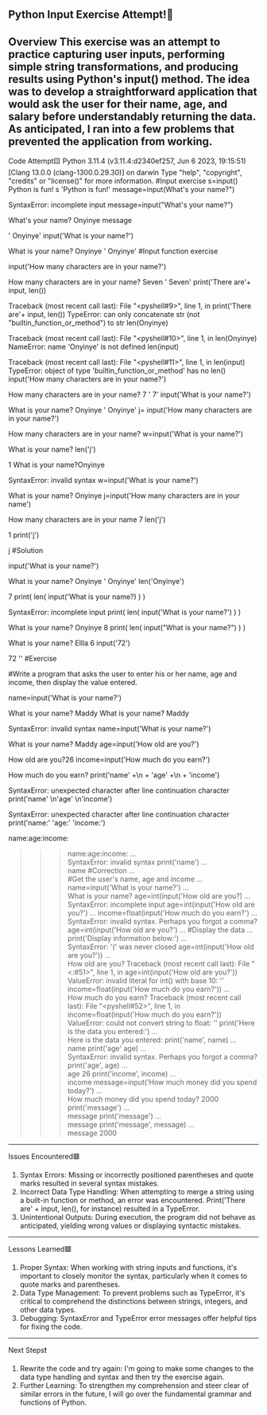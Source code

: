 Python Input Exercise Attempt!🐍
------------------------------------------------------------------------------------------------------------------------------------------------------------------------------------------

Overview
This exercise was an attempt to practice capturing user inputs, performing simple string transformations, and producing results using Python's input() method. The idea was to develop a straightforward application that would ask the user for their name, age, and salary before understandably returning the data. As anticipated, I ran into a few problems that prevented the application from working. 
------------------------------------------------------------------------------------------------------------------------------------------------------------------------------------------

Code Attempt🟨
Python 3.11.4 (v3.11.4:d2340ef257, Jun  6 2023, 19:15:51) [Clang 13.0.0 (clang-1300.0.29.30)] on darwin
Type "help", "copyright", "credits" or "license()" for more information.
#Input exercise
s=input()
Python is fun!
s
'Python is fun!'
message=input(What's your name?")
              
SyntaxError: incomplete input
message=input("What's your name?")
              
What's your name? Onyinye
message
              
' Onyinye'
input('What is your name?')
              
What is your name? Onyinye
' Onyinye'
#Input function exercise
              
input('How many characters are in your name?')
              
How many characters are in your name? Seven
' Seven'
print('There are'+ input, len())
              
Traceback (most recent call last):
  File "<pyshell#9>", line 1, in <module>
    print('There are'+ input, len())
TypeError: can only concatenate str (not "builtin_function_or_method") to str
len(Onyinye)
              
Traceback (most recent call last):
  File "<pyshell#10>", line 1, in <module>
    len(Onyinye)
NameError: name 'Onyinye' is not defined
len(input)
              
Traceback (most recent call last):
  File "<pyshell#11>", line 1, in <module>
    len(input)
TypeError: object of type 'builtin_function_or_method' has no len()
input('How many characters are in your name?')
              
How many characters are in your name? 7
' 7'
input('What is your name?')
              
What is your name? Onyinye
' Onyinye'
j= input('How many characters are in your name?')
              
How many characters are in your name?
w=input('What is your name?')
              
What is your name?
len('j')
              
1
What is your name?Onyinye
              
SyntaxError: invalid syntax
w=input('What is your name?')
              
What is your name? Onyinye
j=input('How many characters are in your name')
              
How many characters are in your name 7
len('j')
              
1
print('j')
              
j
#Solution
              
input('What is your name?')
              
What is your name? Onyinye
' Onyinye'
len('Onyinye')
              
7
print( len( input('What is your name?) ) )
                  
SyntaxError: incomplete input
print( len( input('What is your name?') ) )
                  
What is your name? Onyinye
8
print( len( input("What is your name?") ) )
                  
What is your name? Ellla
6
input('72')
                  
72
''
#Exercise
                  
#Write a program that asks the user to enter his or her name, age and income, then display the value entered.
                  
name=input('What is your name?')
                  
What is your name? Maddy
What is your name? Maddy
                  
SyntaxError: invalid syntax
name=input('What is your name?')
                  
What is your name? Maddy
age=input('How old are you?')
                  
How old are you?26
income=input('How much do you earn?')
                  
How much do you earn?
print('name' +\n + 'age' +\n + 'income')
                  
SyntaxError: unexpected character after line continuation character
print('name' \n'age' \n'income')
                  
SyntaxError: unexpected character after line continuation character
print('name:' 'age:' 'income:')
                  
name:age:income:
>>> name:age:income:
...                   
SyntaxError: invalid syntax
>>> print('name')
...                   
name
>>> #Correction
...                   
>>> #Get the user's name, age and income
...                   
>>> name=input('What is your name?')
...                   
What is your name?
>>> age=int(input('How old are you?)
...               
SyntaxError: incomplete input
>>> age=int(input('How old are you?')
... income=float(input('How much do you earn?')
...              
SyntaxError: invalid syntax. Perhaps you forgot a comma?
>>> age=int(input('How old are you?')
... #Display the data
... print('Display information below:')
...         
SyntaxError: '(' was never closed
>>> age=int(input('How old are you?'))
...         
How old are you?
Traceback (most recent call last):
  File "<:#51>", line 1, in <module>
    age=int(input('How old are you?'))
ValueError: invalid literal for int() with base 10: ''
>>> income=float(input('How much do you earn?'))
...         
How much do you earn?
Traceback (most recent call last):
  File "<pyshell#52>", line 1, in <module>
    income=float(input('How much do you earn?'))
ValueError: could not convert string to float: ''
>>> print('Here is the data you entered:')
...         
Here is the data you entered:
>>> print('name', name)
...         
name 
>>> print('age' age)
...         
SyntaxError: invalid syntax. Perhaps you forgot a comma?
>>> print('age', age)
...         
age 26
>>> print('income', income)
...         
income 
>>> message=input('How much money did you spend today?')
...         
How much money did you spend today? 2000
>>> print('message')
...         
message
>>> print('message')
...         
message
>>> print('message', message)
...         
message  2000
>>>
--------------------------------------------------------------------------------------------------------------------------------------------

Issues Encountered🟥
1. Syntax Errors: Missing or incorrectly positioned parentheses and quote marks resulted in several syntax mistakes.
2. Incorrect Data Type Handling: When attempting to merge a string using a built-in function or method, an error was encountered. Print('There are' + input, len(), for instance) resulted in a TypeError.
3. Unintentional Outputs: During execution, the program did not behave as anticipated, yielding wrong values or displaying syntactic mistakes.
--------------------------------------------------------------------------------------------------------------------------------------------

Lessons Learned🟩
1. Proper Syntax: When working with string inputs and functions, it's important to closely monitor the syntax, particularly when it comes to quote marks and parentheses.
2. Data Type Management: To prevent problems such as TypeError, it's critical to comprehend the distinctions between strings, integers, and other data types.
3. Debugging: SyntaxError and TypeError error messages offer helpful tips for fixing the code.
--------------------------------------------------------------------------------------------------------------------------------------------

Next Steps❗
1. Rewrite the code and try again: I'm going to make some changes to the data type handling and syntax and then try the exercise again.
2. Further Learning: To strengthen my comprehension and steer clear of similar errors in the future, I will go over the fundamental grammar and functions of Python.
